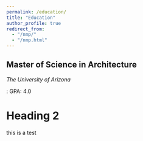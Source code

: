 ```yaml
---
permalink: /education/
title: "Education"
author_profile: true
redirect_from: 
  - "/nmp/"
  - "/nmp.html"
---
```


Master of Science in Architecture
---
*The University of Arizona*

:  GPA: 4.0

Heading 2
======
this is a test
